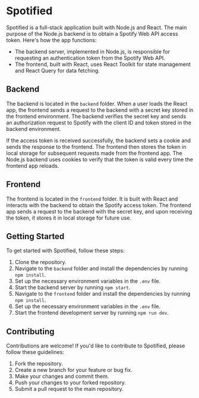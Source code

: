 # Spotified

Spotified is a full-stack application built with Node.js and React. The main purpose of the Node.js backend is to obtain a Spotify Web API access token. Here's how the app functions:

- The backend server, implemented in Node.js, is responsible for requesting an authentication token from the Spotify Web API.
- The frontend, built with React, uses React Toolkit for state management and React Query for data fetching.

## Backend

The backend is located in the `backend` folder. When a user loads the React app, the frontend sends a request to the backend with a secret key stored in the frontend environment. The backend verifies the secret key and sends an authorization request to Spotify with the client ID and token stored in the backend environment.

If the access token is received successfully, the backend sets a cookie and sends the response to the frontend. The frontend then stores the token in local storage for subsequent requests made from the frontend app. The Node.js backend uses cookies to verify that the token is valid every time the frontend app reloads.

## Frontend

The frontend is located in the `frontend` folder. It is built with React and interacts with the backend to obtain the Spotify access token. The frontend app sends a request to the backend with the secret key, and upon receiving the token, it stores it in local storage for future use.

## Getting Started

To get started with Spotified, follow these steps:

1. Clone the repository.
2. Navigate to the `backend` folder and install the dependencies by running `npm install`.
3. Set up the necessary environment variables in the `.env` file.
4. Start the backend server by running `npm start`.
5. Navigate to the `frontend` folder and install the dependencies by running `npm install`.
6. Set up the necessary environment variables in the `.env` file.
7. Start the frontend development server by running `npm run dev`.

## Contributing

Contributions are welcome! If you'd like to contribute to Spotified, please follow these guidelines:

1. Fork the repository.
2. Create a new branch for your feature or bug fix.
3. Make your changes and commit them.
4. Push your changes to your forked repository.
5. Submit a pull request to the main repository.



